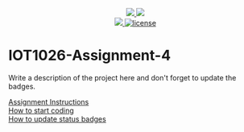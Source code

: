 <p align="center">
	<a href="https://github.com/rebeccaYMCG/IOT1026-Assignment-4/actions/workflows/ci.yml">
    <img src="https://github.com/rebeccaYMCG/IOT1026-Assignment-4/actions/workflows/ci.yml/badge.svg"/>
    </a>
	<a href="https://github.com/rebeccaYMCG/IOT1026-Assignment-4/actions/workflows/formatting.yml">
    <img src="https://github.com/rebeccaYMCG/IOT1026-Assignment-4/actions/workflows/formatting.yml/badge.svg"/>
	<br/>
    <a href="https://codecov.io/gh/GwGibson/IOT1026-Assignment-4" > 
    <img src="https://codecov.io/gh/GwGibson/IOT1026-Assignment-4/branch/main/graph/badge.svg?token=JS0857X5JD"/> 
	<img title="MIT License" alt="license" src="https://img.shields.io/badge/license-MIT-informational?style=flat-square">	
    </a>
</p>

# IOT1026-Assignment-4
Write a description of the project here and don't forget to update the badges.  

[Assignment Instructions](docs/instructions.md)  
[How to start coding](docs/how-to-use.md)  
[How to update status badges](docs/how-to-update-badges.md)